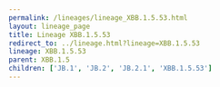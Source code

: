 ```yaml
---
permalink: /lineages/lineage_XBB.1.5.53.html
layout: lineage_page
title: Lineage XBB.1.5.53
redirect_to: ../lineage.html?lineage=XBB.1.5.53
lineage: XBB.1.5.53
parent: XBB.1.5
children: ['JB.1', 'JB.2', 'JB.2.1', 'XBB.1.5.53']
---
```

